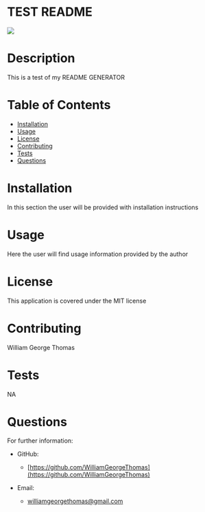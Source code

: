 # TEST README
  <img src="https://img.shields.io/badge/license-MIT-green.svg">

  # Description 
  This is a test of my README GENERATOR
  # Table of Contents 
  * [Installation](#installation)
  * [Usage](#usage)
  * [License](#license)
  * [Contributing](#contributing)
  * [Tests](#tests)
  * [Questions](#questions)
  # Installation 
  In this section the user will be provided with installation instructions
  # Usage 
  Here the user will find usage information provided by the author
   # License
This application is covered under the MIT license
  # Contributing 
  William George Thomas
  # Tests 
  NA
  # Questions 
  For further information:
 
  * GitHub:
    * [https://github.com/WilliamGeorgeThomas](https://github.com/WilliamGeorgeThomas)
 
  * Email:
    * williamgeorgethomas@gmail.com

